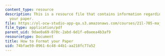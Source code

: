 ```yaml
---
content_type: resource
description: This is a resource file that contains information regarding how to format
  your paper.
file: https://ol-ocw-studio-app-qa.s3.amazonaws.com/courses/21l-705-major-authors-john-milton-spring-2008/74bfae5989616c4844b1aa218fc77a52_MIT21L_705S08_paper.pdf
file_type: application/pdf
parent_uid: 9dae0a69-070c-2abd-6d1f-e0aeea4b3af9
resourcetype: Document
title: How to Format your Paper
uid: 74bfae59-8961-6c48-44b1-aa218fc77a52
---
```

